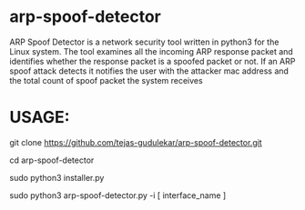 # arp-spoof-detector
ARP Spoof Detector is a network security tool written in python3 for the Linux system. The tool examines all the incoming ARP response packet and identifies whether the response packet is a spoofed packet or not. If an ARP spoof attack detects it notifies the user with the attacker mac address and the total count of spoof packet the system receives

# USAGE: 

git clone https://github.com/tejas-gudulekar/arp-spoof-detector.git

cd arp-spoof-detector 

sudo python3 installer.py  

sudo python3 arp-spoof-detector.py -i [ interface_name ]
